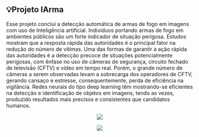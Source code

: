 ## 💡Projeto IArma 

Esse projeto conclui a detecção automática de armas de fogo em imagens com uso de Inteligência artificial. Indivíduos portando armas de fogo em ambientes públicos são um forte indicador de situação perigosa. Estudos mostram que a resposta rápida das autoridades é o principal fator na redução do número de vítimas. Uma das formas de garantir a ação rápida das autoridades é a detecção precoce de situações potencialmente perigosas, com ênfase no uso de câmeras de segurança, circuito fechado de televisão (CFTV) e vídeo em tempo real. Porém, o grande número de câmeras a serem observadas levam a sobrecarga dos operadores de CFTV, gerando cansaço e estresse, consequentemente, perda de eficiência na vigilância. Redes neurais do tipo deep learning têm mostrando-se eficientes na detecção e identificação de objetos em imagens, tendo as vezes, produzido resultados mais precisos e consistentes que candidatos humanos.

<p align="center">
<img src="https://www.scylla.ai/static/f78629c26ee2aaaf681abaa891228f75/e0815/scylla-object-detection.png"/>
</p>

<p align="center">
<img src="http://img.shields.io/static/v1?label=STATUS&message=EM%20DESENVOLVIMENTO&color=GREEN&style=for-the-badge"/>
</p>
